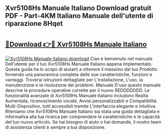 ## Xvr5108Hs Manuale Italiano Download gratuit PDF - Part-4KM Italiano Manuale dell'utente di riparazione 8Hqet

# <h2><a href="http://dfgylk.blite.top/?on=Xvr5108Hs+Manuale+Italiano">🔗Download 👉🔴 Xvr5108Hs Manuale Italiano</a></h2>

[![Xvr5108Hs Manuale Italiano download](https://i.imgur.com/lujVjoI.png)](http://dfgylk.blite.top/?on=Xvr5108Hs+Manuale+Italiano)
Ciao e benvenuto nel manuale Dell'utente per il tuo Xvr5108Hs Manuale Italiano appena implementato. Questa guida ha lo scopo di aiutarti a ottenere il massimo dal tuo Prodotto fornendo una panoramica completa delle sue caratteristiche, funzioni e vantaggi. Troverai istruzioni dettagliate per L'installazione, L'uso, la manutenzione e la risoluzione dei problemi. Manuale D'uso questo manuale descrive le procedure operative corrette per il nuovo REDDDDDDD. Le funzionalità avanzate di Xvr5108Hs Manuale Italiano includono Realtà Aumentata, riconoscimento vocale, Avvisi personalizzabili e Compatibilità Multi-Dispositivo, tutti accessibili tramite L'interfaccia elegante e intuitiva. Riteniamo che Xvr5108Hs Manuale Italiano sia stata una guida dettagliata e informativa alla tua ricerca per comprendere le caratteristiche e le capacità del tuo nuovo articolo. Se hai bisogno di aiuto o hai domande, il nostro team di assistenza clienti è sempre a tua disposizione.
